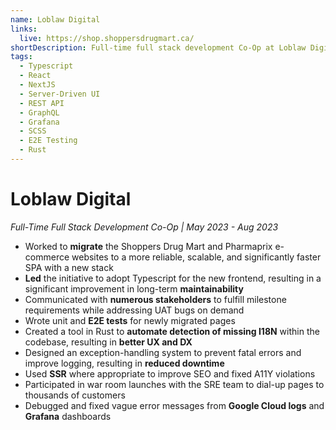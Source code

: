 ```yaml
---
name: Loblaw Digital
links:
  live: https://shop.shoppersdrugmart.ca/
shortDescription: Full-time full stack development Co-Op at Loblaw Digital
tags:
  - Typescript
  - React
  - NextJS
  - Server-Driven UI
  - REST API
  - GraphQL
  - Grafana
  - SCSS
  - E2E Testing
  - Rust
---
```


# Loblaw Digital

_Full-Time Full Stack Development Co-Op | May 2023 - Aug 2023_

- Worked to **migrate** the Shoppers Drug Mart and Pharmaprix e-commerce websites to a more reliable, scalable, and significantly faster SPA with a new stack
- **Led** the initiative to adopt Typescript for the new frontend, resulting in a significant improvement in long-term **maintainability**
- Communicated with **numerous stakeholders** to fulfill milestone requirements while addressing UAT bugs on demand
- Wrote unit and **E2E tests** for newly migrated pages
- Created a tool in Rust to **automate detection of missing I18N** within the codebase, resulting in **better UX and DX**
- Designed an exception-handling system to prevent fatal errors and improve logging, resulting in **reduced downtime**
- Used **SSR** where appropriate to improve SEO and fixed A11Y violations
- Participated in war room launches with the SRE team to dial-up pages to thousands of customers
- Debugged and fixed vague error messages from **Google Cloud logs** and **Grafana** dashboards
